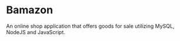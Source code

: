 # Bamazon

An online shop application that offers goods for sale utilizing MySQL, NodeJS and JavaScript.

